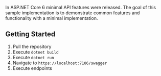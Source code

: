 In ASP.NET Core 6 minimal API features were released. The goal of this sample implementation is to demonstrate common features and functionality with a minimal implementation.

## Getting Started

1. Pull the repository
1. Execute `dotnet build`
1. Execute `dotnet run`
1. Navigate to `https://localhost:7106/swagger`
1. Execute endpoints